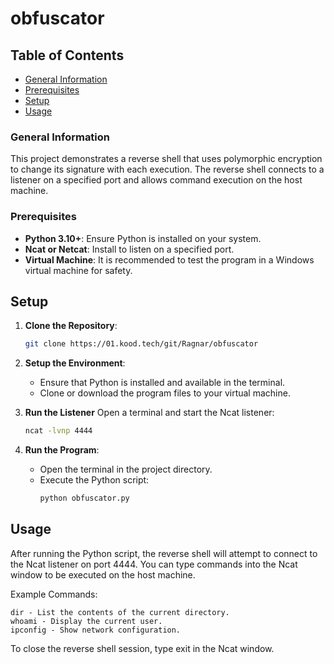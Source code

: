# obfuscator 

## Table of Contents
- [General Information](#general-information)
- [Prerequisites](#prerequisites)
- [Setup](#setup)
- [Usage](#usage)

### General Information

This project demonstrates a reverse shell that uses polymorphic encryption to change its signature with each execution. The reverse shell connects to a listener on a specified port and allows command execution on the host machine.

### Prerequisites

- **Python 3.10+**: Ensure Python is installed on your system.
- **Ncat or Netcat**: Install to listen on a specified port.
- **Virtual Machine**: It is recommended to test the program in a Windows virtual machine for safety.

## Setup

1. **Clone the Repository**:
    ```bash
    git clone https://01.kood.tech/git/Ragnar/obfuscator
    ```

2. **Setup the Environment**:
    - Ensure that Python is installed and available in the terminal.
    - Clone or download the program files to your virtual machine.

3. **Run the Listener**
    Open a terminal and start the Ncat listener:
      ```bash
      ncat -lvnp 4444
      ```

4. **Run the Program**:
    - Open the terminal in the project directory.
    - Execute the Python script:
      ```bash
      python obfuscator.py 
      ```

## Usage

After running the Python script, the reverse shell will attempt to connect to the Ncat listener on port 4444. You can type commands into the Ncat window to be executed on the host machine.

Example Commands:

    dir - List the contents of the current directory.
    whoami - Display the current user.
    ipconfig - Show network configuration.

To close the reverse shell session, type exit in the Ncat window.